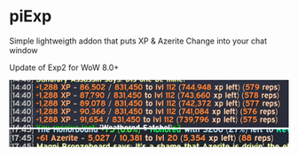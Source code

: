 # piExp

Simple lightweigth addon that puts XP & Azerite Change into your chat window

Update of Exp2 for WoW 8.0+


![XP Gain](./images/XPGain.png)
![Azerite Gain](./images/AzeriteGain.png)
